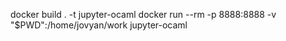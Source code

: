docker build . -t jupyter-ocaml
docker run --rm -p 8888:8888 -v "$PWD":/home/jovyan/work jupyter-ocaml
